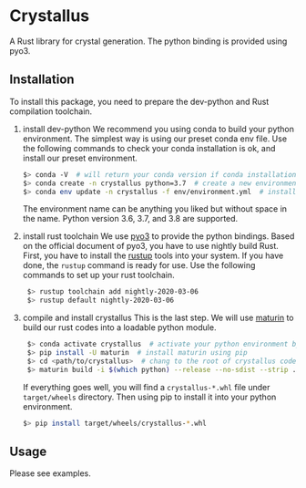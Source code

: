 # Crystallus

A Rust library for crystal generation. The python binding is provided using pyo3.

## Installation

To install this package, you need to prepare the dev-python and Rust compilation toolchain.

1. install dev-python
   We recommend you using conda to build your python environment. The simplest way is using our preset conda env file.
   Use the following commands to check your conda installation is ok, and install our preset environment.

   ```bash
   $> conda -V  # will return your conda version if conda installation is ok
   $> conda create -n crystallus python=3.7  # create a new environment with python3.7 and name it *crystallus*.
   $> conda env update -n crystallus -f env/environment.yml  # install packages which are listed in `environment.yml` file.
   ```

   The environment name can be anything you liked but without space in the name. Python version 3.6, 3.7, and 3.8 are supported.

2. install rust toolchain
   We use [pyo3](https://github.com/PyO3/pyo3) to provide the python bindings.
   Based on the official document of pyo3, you have to use nightly build Rust.
   First, you have to install the [rustup](https://www.rust-lang.org/tools/install) tools into your system.
   If you have done, the `rustup` command is ready for use. Use the following commands to set up your rust toolchain.

   ```bash
    $> rustup toolchain add nightly-2020-03-06
    $> rustup default nightly-2020-03-06
   ```

3. compile and install crystallus
   This is the last step. We will use [maturin](https://github.com/PyO3/maturin) to build our rust codes into a loadable python module.

   ```bash
    $> conda activate crystallus  # activate your python environment by name
    $> pip install -U maturin  # install maturin using pip
    $> cd <path/to/crystallus>  # chang to the root of crystallus codes
    $> maturin build -i $(which python) --release --no-sdist --strip . # build package
   ```

   If everything goes well, you will find a `crystallus-*.whl` file under `target/wheels` directory. Then using pip to install it into your python environment.

   ```bash
   $> pip install target/wheels/crystallus-*.whl
   ```

## Usage

Please see examples.
